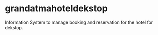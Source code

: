 # grandatmahoteldekstop
Information System to manage booking and reservation for the hotel for dekstop.

